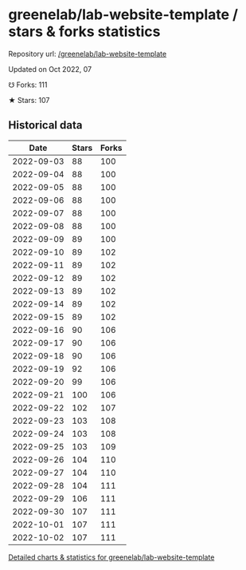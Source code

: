 # greenelab/lab-website-template / stars & forks statistics

Repository url: [/greenelab/lab-website-template](https://github.com/greenelab/lab-website-template)

Updated on Oct 2022, 07

☋ Forks: 111

★ Stars: 107

## Historical data
| Date | Stars | Forks |
|------|-------|-------|
| 2022-09-03 | 88 | 100 | 
| 2022-09-04 | 88 | 100 | 
| 2022-09-05 | 88 | 100 | 
| 2022-09-06 | 88 | 100 | 
| 2022-09-07 | 88 | 100 | 
| 2022-09-08 | 88 | 100 | 
| 2022-09-09 | 89 | 100 | 
| 2022-09-10 | 89 | 102 | 
| 2022-09-11 | 89 | 102 | 
| 2022-09-12 | 89 | 102 | 
| 2022-09-13 | 89 | 102 | 
| 2022-09-14 | 89 | 102 | 
| 2022-09-15 | 89 | 102 | 
| 2022-09-16 | 90 | 106 | 
| 2022-09-17 | 90 | 106 | 
| 2022-09-18 | 90 | 106 | 
| 2022-09-19 | 92 | 106 | 
| 2022-09-20 | 99 | 106 | 
| 2022-09-21 | 100 | 106 | 
| 2022-09-22 | 102 | 107 | 
| 2022-09-23 | 103 | 108 | 
| 2022-09-24 | 103 | 108 | 
| 2022-09-25 | 103 | 109 | 
| 2022-09-26 | 104 | 110 | 
| 2022-09-27 | 104 | 110 | 
| 2022-09-28 | 104 | 111 | 
| 2022-09-29 | 106 | 111 | 
| 2022-09-30 | 107 | 111 | 
| 2022-10-01 | 107 | 111 | 
| 2022-10-02 | 107 | 111 | 


[Detailed charts & statistics for greenelab/lab-website-template](https://reviewgithub.com/rep/greenelab/lab-website-template)
